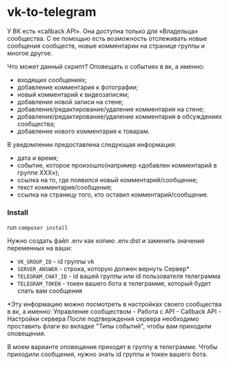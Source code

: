 # vk-to-telegram

У ВК есть «callback API». Она доступна только для «Владельца» сообщества. С ее помощью есть возможность отслеживать новые сообщения сообществ, новые комментарии на странице группы и многое другое.

Что может данный скрипт? Оповещать о событиях в вк, а именно:
- входящих сообщениях;
- добавление комментария к фотографии;
- новый комментарий к видеозаписям;
- добавление новой записи на стене;
- добавление/редактирование/удаление комментария на стене;
- добавление/редактирование/удаление комментария в обсуждениях сообщества;
- добавление нового комментария к товарам.

В уведомлении предоставлена следующая информация:
- дата и время;
- событие, которое произошло(например «добавлен комментарий в группе ХХХ»);
- ссылка на то, где появился новый комментарий/сообщение;
- текст комментария/сообщения;
- ссылка на страницу того, кто оставил комментарий/сообщение.

### Install

run `composer install`

Нужно создать файл .env как копию .env.dist и заменить значения переменных на ваши:

- `VK_GROUP_ID` - id группы vk
- `SERVER_ANSWER` - строка, которую должен вернуть Сервер*
- `TELEGRAM_CHAT_ID` - id вашей группы или id пользователя телеграмма
- `TELEGRAM_TOKEN` - токен вашего бота в телеграмме, который будет слать вам сообщения

*Эту информацию можно посмотреть в настройках своего сообщества в вк, а именно:
Управление сообществом - Работа с API - Callback API - Настройки сервера
После подтверждения сервера необходимо проставить флаги во вкладке "Типы событий", чтобы вам приходили оповещения.

В моем варианте оповещения приходят в группу в телеграмме. Чтобы приходили сообщения, нужно знать id группы и токен вашего бота.